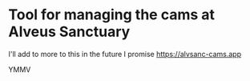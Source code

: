 # Tool for managing the cams at Alveus Sanctuary
I'll add to more to this in the future I promise
https://alvsanc-cams.app

YMMV
